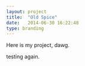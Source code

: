 ```yaml
---
layout: project
title:  "Old Spice"
date:   2014-06-30 16:22:48
type: branding
---
```


Here is my project, dawg.

testing again.